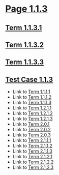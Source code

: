 # [Page 1.1.3](#page-113)

## [Term 1.1.3.1](#term-1131)

## [Term 1.1.3.2](#term-1132)

## [Term 1.1.3.3](#term-1133)

## [Test Case 1.1.3](#test-case-113)

*   Link to [Term 1.1.1.1](./page-1-1-1.md#term-1111)
*   Link to [Term 1.1.1.2](./page-1-1-1.md#term-1112)
*   Link to [Term 1.1.1.3](./page-1-1-1.md#term-1113)
*   Link to [Term 1.2.1.1](../RE-RE-1-2/page-1-2-1.md#term-1211)
*   Link to [Term 1.2.1.2](../RE-RE-1-2/page-1-2-1.md#term-1212)
*   Link to [Term 1.2.1.3](../RE-RE-1-2/page-1-2-1.md#term-1213)
*   Link to [Term 2.0.1](../../chapter-2/page-2-0.md#term-201)
*   Link to [Term 2.0.2](../../chapter-2/page-2-0.md#term-202)
*   Link to [Term 2.0.3](../../chapter-2/page-2-0.md#term-203)
*   Link to [Term 2.1.1.1](../../chapter-2/RE-RE-2-1/page-2-1-1.md#term-2111)
*   Link to [Term 2.1.1.2](../../chapter-2/RE-RE-2-1/page-2-1-1.md#term-2112)
*   Link to [Term 2.1.1.3](../../chapter-2/RE-RE-2-1/page-2-1-1.md#term-2113)
*   Link to [Term 2.1.2.1](../../chapter-2/RE-RE-2-1/page-2-1-2.md#term-2121)
*   Link to [Term 2.1.2.2](../../chapter-2/RE-RE-2-1/page-2-1-2.md#term-2122)
*   Link to [Term 2.1.2.3](../../chapter-2/RE-RE-2-1/page-2-1-2.md#term-2123)
